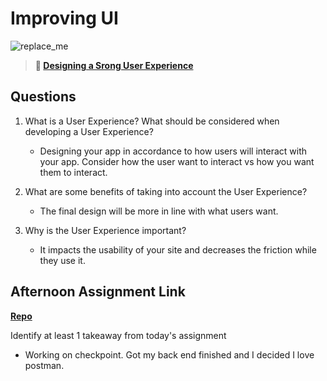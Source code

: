 # Improving UI

![replace_me](https://codeworks.blob.core.windows.net/public/assets/img/illustrations/placeholder.svg)

> **📖 [Designing a Srong User Experience](https://codeworksacademy.com/fs-student-guide/resources/wk7/03-Creating-Good-UX)**

## Questions

1. What is a User Experience? What should be considered when developing a User Experience?
    - Designing your app in accordance to how users will interact with your app. Consider how the user want to interact vs how you want them to interact.

2. What are some benefits of taking into account the User Experience?
    - The final design will be more in line with what users want.

3. Why is the User Experience important?
    - It impacts the usability of your site and decreases the friction while they use it.

## Afternoon Assignment Link

**[Repo](https://github.com/pkrueger/<ASSIGNMENT_REPO>)**

Identify at least 1 takeaway from today's assignment
- Working on checkpoint. Got my back end finished and I decided I love postman.
